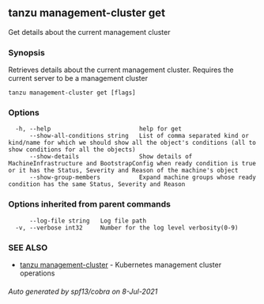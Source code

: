 ## tanzu management-cluster get

Get details about the current management cluster

### Synopsis

Retrieves details about the current management cluster. Requires the current server to be a management cluster

```
tanzu management-cluster get [flags]
```

### Options

```
  -h, --help                         help for get
      --show-all-conditions string   List of comma separated kind or kind/name for which we should show all the object's conditions (all to show conditions for all the objects)
      --show-details                 Show details of MachineInfrastructure and BootstrapConfig when ready condition is true or it has the Status, Severity and Reason of the machine's object
      --show-group-members           Expand machine groups whose ready condition has the same Status, Severity and Reason
```

### Options inherited from parent commands

```
      --log-file string   Log file path
  -v, --verbose int32     Number for the log level verbosity(0-9)
```

### SEE ALSO

* [tanzu management-cluster](tanzu_management-cluster.md)	 - Kubernetes management cluster operations

###### Auto generated by spf13/cobra on 8-Jul-2021
